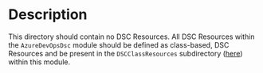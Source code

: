 # Description

This directory should contain no DSC Resources. All DSC Resources within the
`AzureDevOpsDsc` module should be defined as class-based, DSC Resources and be
present in the `DSCClassResources` subdirectory ([here](../DSCClassResources))
within this module.
